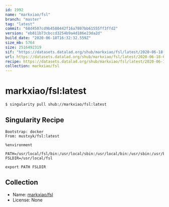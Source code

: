 ```yaml
---
id: 1992
name: "markxiao/fsl"
branch: "master"
tag: "latest"
commit: "68d4507cd9b4580442f16a7807bb61555ff3ffd2"
version: "eb811b73cbccd3254b9a4d186e23da2d"
build_date: "2020-06-18T16:32:32.559Z"
size_mb: 5764
size: 2516492319
sif: "https://datasets.datalad.org/shub/markxiao/fsl/latest/2020-06-18-68d4507c-eb811b73/eb811b73cbccd3254b9a4d186e23da2d.simg"
url: https://datasets.datalad.org/shub/markxiao/fsl/latest/2020-06-18-68d4507c-eb811b73/
recipe: https://datasets.datalad.org/shub/markxiao/fsl/latest/2020-06-18-68d4507c-eb811b73/Singularity
collection: markxiao/fsl
---
```


# markxiao/fsl:latest

```bash
$ singularity pull shub://markxiao/fsl:latest
```

## Singularity Recipe

```singularity
Bootstrap: docker
From: mustxyk/fsl:latest

%environment

PATH=/usr/local/fsl/bin:/usr/local/sbin:/usr/local/bin:/usr/sbin:/usr/bin:/sbin:/bin
FSLDIR=/usr/local/fsl

export PATH FSLDIR
```

## Collection

 - Name: [markxiao/fsl](https://github.com/markxiao/fsl)
 - License: None

